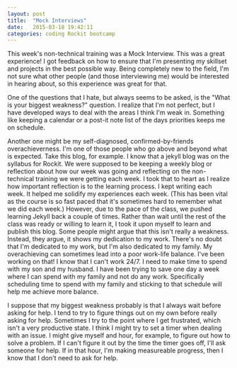```yaml
---
layout: post
title:  "Mock Interviews"
date:   2015-03-18 19:42:11
categories: coding Rockit bootcamp 
---
```


This week's non-technical training was a Mock Interview. This was a great experience! I got feedback on how to ensure that I'm presenting my skillset and projects in the best possible way. Being completely new to the field, I'm not sure what other people (and those interviewing me) would be interested in hearing about, so this experience was great for that.

One of the questions that I hate, but always seems to be asked, is the "What is your biggest weakness?" question. I realize that I'm not perfect, but I have developed ways to deal with the areas I think I'm weak in. Something like keeping a calendar or a post-it note list of the days priorities keeps me on schedule. 

Another one might be my self-diagnosed, confirmed-by-friends overachieverness. I'm one of those people who go above and beyond what is expected. Take this blog, for example. I know that a jekyll blog was on the syllabus for Rockit. We were supposed to be keeping a weekly blog or reflection about how our week was going and reflecting on the non-technical training we were getting each week. I took that to heart as I realize how important reflection is to the learning process. I kept writing each week. It helped me solidify my experiences each week. (This has been vital as the course is so fast paced that it's sometimes hard to remember what we did each week.) However, due to the pace of the class, we pushed learning Jekyll back a couple of times. Rather than wait until the rest of the class was ready or willing to learn it, I took it upon myself to learn and publish this blog. Some people might argue that this isn't really a weakness. Instead, they argue, it shows my dedication to my work. There's no doubt that I'm dedicated to my work, but I'm also dedicated to my family. My overachieving can sometimes lead into a poor work-life balance. I've been working on that! I know that I can't work 24/7. I need to make time to spend with my son and my husband. I have been trying to save one day a week where I can spend with my family and not do any work. Specifically scheduling time to spend with my family and sticking to that schedule will help me achieve more balance. 

I suppose that my biggest weakness probably is that I always wait before asking for help. I tend to try to figure things out on my own before really asking for help. Sometimes I try to the point where I get frustrated, which isn't a very productive state. I think I might try to set a timer when dealing with an issue. I might give myself and hour, for example, to figure out how to solve a problem. If I can't figure it out by the time the timer goes off, I'll ask someone for help. If in that hour, I'm making measureable progress, then I know that I don't need to ask for help. 